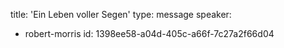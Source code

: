 title: 'Ein Leben voller Segen'
type: message
speaker:
  - robert-morris
id: 1398ee58-a04d-405c-a66f-7c27a2f66d04

